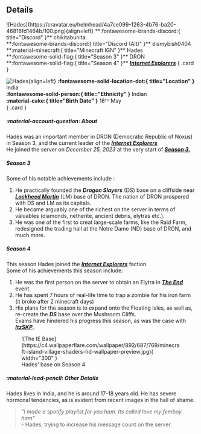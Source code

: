## Details
<div class="grid" markdown>
![Hades](https://cravatar.eu/helmhead/4a7ce099-1263-4b76-ba20-46816fd1464b/100.png){align=left}
**:fontawesome-brands-discord:{ title="Discord" }** chikitabunita.<br>
**:fontawesome-brands-discord:{ title="Discord (Alt)" }** dismybish0404<br>
**:material-minecraft:{ title="Minecraft IGN" }** Hades<br>
**:fontawesome-solid-flag:{ title="Season 3" }** DRON <br>
**:fontawesome-solid-flag:{ title="Season 4" }** <b><i><a href="../factions/ie.md">Internet Explorers</a></i></b>
{ .card }

![Hades](https://cdn.discordapp.com/avatars/692771725334675526/d170d7566e8cfc118fd64193382864cc.webp?width=120&height=120){align=left}
**:fontawesome-solid-location-dot:{ title="Location" }** India<br>
**:fontawesome-solid-person:{ title="Ethnicity" }** Indian<br>
**:material-cake:{ title="Birth Date" }** 16ᵀᴴ May<br>
{ .card }
</div>

##### :material-account-question: About
Hades was an important member in DRON (Democratic Republic of Noxus) in Season 3, and the current leader of the [***Internet Explorers***](../factions/ie.md) <br>
He joined the server on *December 25, 2023* at the very start of [***Season 3.***](../seasons/s3.md) <br>

##### Season 3

Some of his notable achievements include :<br>
1. He practically founded the ***Dragon Slayers*** (DS) base on a cliffside near [***Lockheed Martin***](../structures/season3/lms3base.md) (LM) base of DRON. The nation of DRON prospered with DS and LM as its capitals. <br>
2. He became arguably one of the richest on the server in terms of valuables (diamonds, netherite, ancient debris, elytras etc.).<br>
3. He was one of the first to creat large-scale farms, like the Raid Farm, redesigned the trading hall at the Notre Dame (ND) base of DRON, and much more. <br>

##### Season 4

This season Hades joined the [***Internet Explorers***](../factions/ie.md) faction. <br>
Some of his achievements this season include:<br>
1. He was the first person on the server to obtain an Elytra in [***The End***]() event<br>
2. He has spent 7 hours of real-life time to trap a zombie for his iron farm (it broke after 2 minecraft days)<br>
3. His plans for the season is to expand onto the Floating Isles, as well as, re-create the ***DS*** base over the Mushroom Cliffs.<br>
Exams have hindered his progress this season, as was the case with [***ItzSKP***](../players/itzskp.md). <br>
<figure markdown="span">
  ![The IE Base](https://c4.wallpaperflare.com/wallpaper/892/687/769/minecraft-island-village-shaders-hd-wallpaper-preview.jpg){ width="300" }
  <figcaption>Hades' base on Season 4</figcaption>
</figure>

##### :material-lead-pencil: Other Details
Hades lives in India, and he is around 17-18 years old.  He has severe hormonal tendencies, as is evident from recent images in the hall of shame.

> *"I made a spotify playlist for you ham. Its called love my femboy ham"*<br> - Hades, trying to increase his message count on the server.
